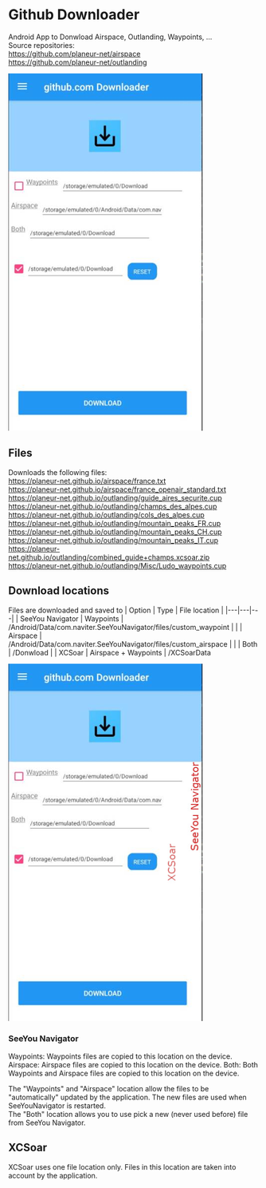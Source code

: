 # Github Downloader
Android App to Donwload Airspace, Outlanding, Waypoints, ...  
Source repositories:  
https://github.com/planeur-net/airspace  
https://github.com/planeur-net/outlanding


![Dcreenshot](doc/images/screenshot_main_screen.jpg)  

## Files
Downloads the following files:  
https://planeur-net.github.io/airspace/france.txt  
https://planeur-net.github.io/airspace/france_openair_standard.txt  
https://planeur-net.github.io/outlanding/guide_aires_securite.cup  
https://planeur-net.github.io/outlanding/champs_des_alpes.cup  
https://planeur-net.github.io/outlanding/cols_des_alpes.cup  
https://planeur-net.github.io/outlanding/mountain_peaks_FR.cup  
https://planeur-net.github.io/outlanding/mountain_peaks_CH.cup  
https://planeur-net.github.io/outlanding/mountain_peaks_IT.cup  
https://planeur-net.github.io/outlanding/combined_guide+champs.xcsoar.zip  
https://planeur-net.github.io/outlanding/Misc/Ludo_waypoints.cup

## Download locations
Files are downloaded and saved to
| Option | Type | File location |
|---|---|---|
| SeeYou Navigator | Waypoints | /Android/Data/com.naviter.SeeYouNavigator/files/custom_waypoint |
| | Airspace | /Android/Data/com.naviter.SeeYouNavigator/files/custom_airspace |
| | Both | /Donwload |
| XCSoar | Airspace + Waypoints | /XCSoarData

![Dcreenshot](doc/images/main_explained.jpg)  

### SeeYou Navigator
Waypoints: Waypoints files are copied to this location on the device.
Airspace: Airspace files are copied to this location on the device.
Both: Both Waypoints and Airspace files are copied to this location on the device.  
  
The "Waypoints" and "Airspace" location allow the files to be "automatically" updated by the application. The new files are used when SeeYouNavigator is restarted.  
The "Both" location allows you to use pick a new (never used before) file from SeeYou Navigator.

## XCSoar
XCSoar uses one file location only. Files in this location are taken into account by the application. 